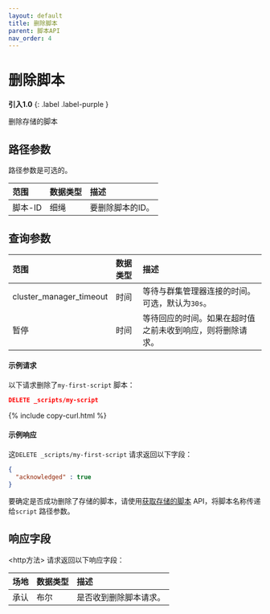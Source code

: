 ```yaml
---
layout: default
title: 删除脚本
parent: 脚本API
nav_order: 4
---
```


# 删除脚本
**引入1.0**
{: .label .label-purple }

删除存储的脚本

## 路径参数

路径参数是可选的。

| 范围| 数据类型| 描述| 
:--- | :--- | :---
| 脚本-ID| 细绳| 要删除脚本的ID。|

## 查询参数

| 范围| 数据类型| 描述| 
:--- | :--- | :---
| cluster_manager_timeout| 时间| 等待与群集管理器连接的时间。可选，默认为`30s`。|
| 暂停| 时间| 等待回应的时间。如果在超时值之前未收到响应，则将删除请求。

#### 示例请求

以下请求删除了`my-first-script` 脚本：

````json
DELETE _scripts/my-script
````
{% include copy-curl.html %}

#### 示例响应

这`DELETE _scripts/my-first-script` 请求返回以下字段：

````json
{
  "acknowledged" : true
}
````

要确定是否成功删除了存储的脚本，请使用[获取存储的脚本]({{site.url}}{{site.baseurl}}/api-reference/script-apis/get-stored-script/) API，将脚本名称传递给`script` 路径参数。

## 响应字段

<http方法> <Endpoint>请求返回以下响应字段：

| 场地| 数据类型| 描述| 
:--- | :--- | :---
| 承认| 布尔| 是否收到删除脚本请求。

